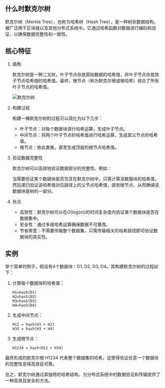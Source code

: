 ## 什么时默克尔树

默克尔树（Merkle Tree），也称为哈希树（Hash Tree），是一种树状数据结构，被广泛用于区块链以及其他分布式系统中。它通过哈希函数对数据进行编码和验证，以确保数据完整性和一致性。

## 核心特征

1. 结构

    默克尔树是一种二叉树，叶子节点存放原始数据的哈希值，非叶子节点存放其子节点哈希值的哈希值。最终，根节点（称为默克尔根或根哈希）综合了所有叶子节点的哈希值。

    ![默克尔树](https://img.learnblockchain.cn/pics/20240712213948.png)

2. 构建过程

    构建一棵默克尔树的过程可以简化为以下几步：

    - 叶子节点：对每个数据块进行哈希运算，生成叶子节点。
    - 中间节点：将两个叶子节点的哈希值进行哈希运算，生成其父节点的哈希值。
    - 根节点：依此类推，直至生成顶层的根节点哈希值。

3. 验证数据完整性

    默克尔树可以高效地验证数据部分的完整性。例如：

    当需要验证某个数据块是否包含在默克尔树中，只需计算该数据块的哈希值，然后递归验证该哈希值对应路径上的父节点哈希值，直到根节点，从而确保该数据块是树的一部分。

5. 优点

    - 高效性：默克尔树可以在$O(log(n))$的时间复杂度内验证某个数据块是否在数据集中。
    - 安全性：通过多级哈希运算确保数据不可篡改。
    - 节省带宽：不需要传输整个数据集，只需传输相关的哈希路径即可验证数据块的真实性。

## 实例

举个简单的例子，假设有4个数据块：D1, D2, D3, D4。其构建默克尔树的过程如下：

1. 计算每个数据块的哈希值：
    ```
    H1=hash(D1)
    H2=hash(D2)
    H3=hash(D3)
    H4=hash(D4)
    ```
2. 生成中间节点：
    ```
	H12 = hash(H1 + H2)
	H34 = hash(H3 + H4)
    ```
3. 生成根节点：
    ```
	H1234 = hash(H12 + H34)
    ```

最终形成的默克尔根 H1234 代表整个数据集的哈希。这使得验证任意一个数据块的完整性变得高效且可靠。

总之，默克尔树通过其独特的哈希结构，为分布式系统中的数据验证和传输提供了一种高效且安全的方法。